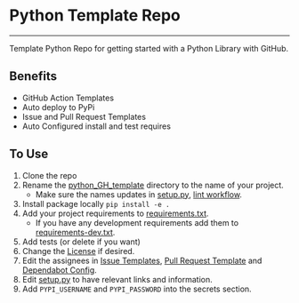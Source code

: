 # Python Template Repo
---

Template Python Repo for getting started with a Python Library with GitHub.

## Benefits

* GitHub Action Templates
* Auto deploy to PyPi
* Issue and Pull Request Templates
* Auto Configured install and test requires

## To Use

1. Clone the repo
2. Rename the [python_GH_template](python_gh_template) directory to the name of your project.
    * Make sure the names updates in [setup.py](setup.py), [lint workflow](.github/workflows/lint.yml).
3. Install package locally `pip install -e .`
4. Add your project requirements to [requirements.txt](requirements.txt).
    * If you have any development requirements add them to [requirements-dev.txt](requirements-dev.txt).
5. Add tests (or delete if you want)
6. Change the [License](LICENSE) if desired.
7. Edit the assignees in [Issue Templates](.github/ISSUE_TEMPLATE), [Pull Request Template](.github/PULL_REQUEST_TEMPLATE) and [Dependabot Config](.github/dependabot.yml).
8. Edit [setup.py](setup.py) to have relevant links and information. 
9. Add `PYPI_USERNAME` and `PYPI_PASSWORD` into the secrets section. 
